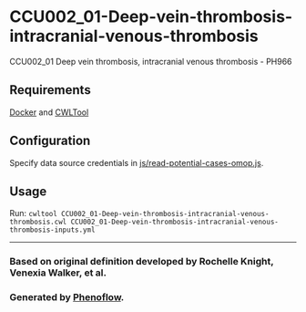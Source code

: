 # CCU002_01-Deep-vein-thrombosis-intracranial-venous-thrombosis

CCU002_01 Deep vein thrombosis, intracranial venous thrombosis - PH966

## Requirements

[Docker](https://docs.docker.com/install/) and [CWLTool](https://github.com/common-workflow-language/cwltool#install)

## Configuration

Specify data source credentials in [js/read-potential-cases-omop.js](js/read-potential-cases-omop.js).

## Usage

Run: `cwltool CCU002_01-Deep-vein-thrombosis-intracranial-venous-thrombosis.cwl CCU002_01-Deep-vein-thrombosis-intracranial-venous-thrombosis-inputs.yml`

***

### Based on original definition developed by Rochelle Knight, Venexia Walker, et al.
### Generated by [Phenoflow](https://kclhi.org/phenoflow).
